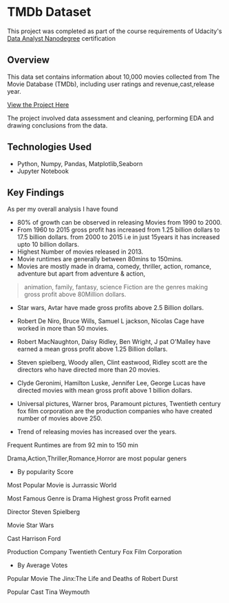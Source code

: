# TMDb Dataset
This project was completed as part of the course requirements of Udacity's [Data Analyst Nanodegree](https://in.udacity.com/) certification

## Overview
This data set contains information about 10,000 movies collected from The Movie Database (TMDb), including user ratings and revenue,cast,release year.

[View the Project Here](https://github.com/pooja2512/DAND_term1_project_Investigate_Dataset/blob/master/Investigate_TMDb_Dataset.ipynb)

The project involved data assessment and cleaning, performing EDA and drawing conclusions from the data.

## Technologies Used
- Python, Numpy, Pandas, Matplotlib,Seaborn
- Jupyter Notebook

## Key Findings
As per my overall analysis I have found

- 80% of growth can be observed in releasing Movies from 1990 to 2000.
- From 1960 to 2015 gross profit has increased from 1.25 billion dollars to 17.5 billion dollars. from 2000 to 2015 i.e in just 15years it has increased upto 10 billion dollars.
- Highest Number of movies released in 2013.
- Movie runtimes are generally between 80mins to 150mins.
- Movies are mostly made in drama, comedy, thriller, action, romance, adventure but apart from adventure & action,
> animation, family, fantasy, science Fiction are the genres making gross profit above 80Million dollars.
- Star wars, Avtar have made gross profits above 2.5 Billion dollars.
- Robert De Niro, Bruce Wills, Samuel L jackson, Nicolas Cage have worked in more than 50 movies.
- Robert MacNaughton, Daisy Ridley, Ben Wright, J pat O'Malley have earned a mean gross profit above 1.25 Billion dollars.
- Steven spielberg, Woody allen, Clint eastwood, Ridley scott are the directors who have directed more than 20 movies.
- Clyde Geronimi, Hamilton Luske, Jennifer Lee, George Lucas have directed movies with mean gross profit above 1 billion dollars.
- Universal pictures, Warner bros, Paramount pictures, Twentieth century fox film corporation are the production companies who have created number of movies above 250.

- Trend of releasing movies has increased over the years.

Frequent Runtimes are from 92 min to 150 min

Drama,Action,Thriller,Romance,Horror are most popular geners

- By popularity Score

Most Popular Movie is Jurrassic World

Most Famous Genre is Drama
Highest gross Profit earned

Director Steven Spielberg

Movie Star Wars

Cast Harrison Ford

Production Company Twentieth Century Fox Film Corporation

- By Average Votes

Popular Movie The Jinx:The Life and Deaths of Robert Durst

Popular Cast Tina Weymouth
